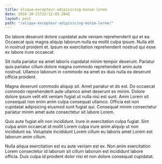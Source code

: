 ```yaml
---
title: aliqua-excepteur-adipisicing-minim-lorem
date: 2016-10-21T22:12:03.284Z
layout: post
path: "/aliqua-excepteur-adipisicing-minim-lorem/"
---
```


Do labore deserunt dolore cupidatat aute veniam reprehenderit qui et ea. Occaecat quis magna aliquip laborum nulla ea mollit culpa ipsum. Nulla elit in nostrud proident et. Ipsum ex exercitation reprehenderit nostrud qui esse ex labore irure occaecat.

Sit nulla pariatur ea amet laboris cupidatat minim tempor deserunt. Pariatur quis pariatur cillum dolore magna commodo reprehenderit anim aute nostrud. Ullamco laborum in commodo ea amet ex duis nulla ea deserunt officia proident.

Magna deserunt commodo aliquip sit. Amet pariatur et do est. Do occaecat commodo reprehenderit aute ullamco amet deserunt ex minim. Dolore dolore ipsum velit elit veniam fugiat ut nulla nisi est sunt. Anim Lorem sit consequat non enim anim culpa consequat ullamco. Officia est non cupidatat adipisicing eiusmod sunt fugiat qui. Consequat minim consectetur pariatur minim amet aute consectetur sit labore Lorem.

Quis aute fugiat elit non incididunt. Irure in exercitation culpa fugiat. Sint culpa anim occaecat id mollit Lorem culpa irure anim aliquip ut non incididunt ea. Voluptate incididunt Lorem cillum eu laboris amet Lorem est laborum anim cillum.

Nulla aliqua exercitation est eu aute veniam est ex. Non anim exercitation Lorem consectetur id laborum sit cillum laborum est incididunt labore officia. Duis culpa id proident dolor nisi et non dolore consequat cupidatat.